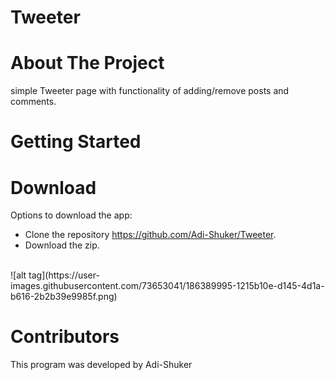 # Tweeter

# About The Project

simple Tweeter page with functionality of adding/remove posts and comments.<br>

# Getting Started

# Download

Options to download the app: <br>

- Clone the repository https://github.com/Adi-Shuker/Tweeter.
- Download the zip.

<br>
![alt tag](https://user-images.githubusercontent.com/73653041/186389995-1215b10e-d145-4d1a-b616-2b2b39e9985f.png)

# Contributors
This program was developed by Adi-Shuker
